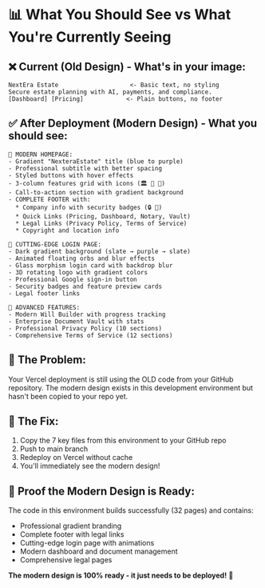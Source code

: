 # 📊 What You Should See vs What You're Currently Seeing

## ❌ **Current (Old Design) - What's in your image:**
```
NextEra Estate                    <- Basic text, no styling
Secure estate planning with AI, payments, and compliance.  
[Dashboard] [Pricing]            <- Plain buttons, no footer
```

## ✅ **After Deployment (Modern Design) - What you should see:**
```
🎨 MODERN HOMEPAGE:
- Gradient "NexteraEstate" title (blue to purple)
- Professional subtitle with better spacing
- Styled buttons with hover effects  
- 3-column features grid with icons (🏛️ 🔗 🤖)
- Call-to-action section with gradient background
- COMPLETE FOOTER with:
  * Company info with security badges (🔒 🔗)
  * Quick Links (Pricing, Dashboard, Notary, Vault)  
  * Legal Links (Privacy Policy, Terms of Service)
  * Copyright and location info

🎨 CUTTING-EDGE LOGIN PAGE:
- Dark gradient background (slate → purple → slate)
- Animated floating orbs and blur effects
- Glass morphism login card with backdrop blur
- 3D rotating logo with gradient colors
- Professional Google sign-in button
- Security badges and feature preview cards
- Legal footer links

🎨 ADVANCED FEATURES:
- Modern Will Builder with progress tracking
- Enterprise Document Vault with stats
- Professional Privacy Policy (10 sections)
- Comprehensive Terms of Service (12 sections)
```

## 🚨 **The Problem:**
Your Vercel deployment is still using the OLD code from your GitHub repository. The modern design exists in this development environment but hasn't been copied to your repo yet.

## 🔧 **The Fix:**
1. Copy the 7 key files from this environment to your GitHub repo
2. Push to main branch  
3. Redeploy on Vercel without cache
4. You'll immediately see the modern design!

## 🎯 **Proof the Modern Design is Ready:**
The code in this environment builds successfully (32 pages) and contains:
- Professional gradient branding
- Complete footer with legal links  
- Cutting-edge login page with animations
- Modern dashboard and document management
- Comprehensive legal pages

**The modern design is 100% ready - it just needs to be deployed!** 🚀